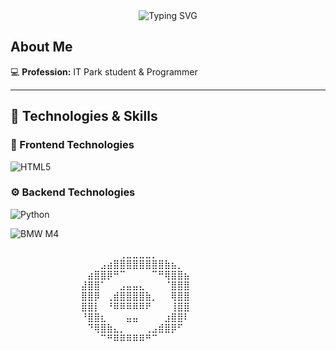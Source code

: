 <!-- Profile Banner -->
<div align="center">
  <img src="https://readme-typing-svg.demolab.com?font=Fira+Code&size=26&pause=1000&color=00C4FF&center=true&vCenter=true&width=600&lines=Hello!+I'm+Sarvar!;Im+IT+student+%26+programmer" alt="Typing SVG" />
</div>

##  About Me

💻 **Profession:** IT Park student & Programmer  

---

## 🚀 Technologies & Skills

### 🎨 Frontend Technologies
![HTML5](https://img.shields.io/badge/HTML5-E34F26?style=for-the-badge&logo=html5&logoColor=white)

### ⚙️ Backend Technologies
![Python](https://img.shields.io/badge/Python-3776AB?style=for-the-badge&logo=python&logoColor=white)

![BMW M4](./images/bmw-m4.jpg)

⠀⠀⠀⠀⠀⠀⠀⠀⠀⠀⠀⠀⠀⠀⠀⠀⠀⢀⣀⣀⣀⣀⡀⠀⠀⠀⠀⠀⠀⠀⠀
        ⠀⠀⠀⠀⠀⠀⠀⠀⠀⠀⠀⠀⠀⠀⣠⣴⣿⣿⣿⣿⣿⣿⣿⣿⣷⣦⡀⠀⠀⠀⠀
        ⠀⠀⠀⠀⠀⠀⠀⠀⠀⠀⠀⠀⣴⣿⣿⡿⠛⠉⠀⠀⠀⠀⠉⠛⢿⣿⣿⣦⠀⠀⠀
        ⠀⠀⠀⠀⠀⠀⠀⠀⠀⠀⠀⣼⣿⣿⠁⠀⠀⣠⣤⣤⣄⠀⠀⠀⠈⣿⣿⣿⠀⠀⠀
        ⠀⠀⠀⠀⠀⠀⠀⠀⠀⠀⠀⣿⣿⡿⠀⢀⣾⣿⣿⣿⣿⣷⡀⠀⠀⢿⣿⣿⠀⠀⠀
        ⠀⠀⠀⠀⠀⠀⠀⠀⠀⠀⠀⣿⣿⡇⠀⠘⠿⠿⠿⠿⠿⠟⠀⠀⠀⢸⣿⣿⠀⠀⠀
        ⠀⠀⠀⠀⠀⠀⠀⠀⠀⠀⠀⠘⣿⣿⣆⠀⠀⠀⣤⣤⠀⠀⠀⠀⣰⣿⣿⠇⠀⠀⠀
        ⠀⠀⠀⠀⠀⠀⠀⠀⠀⠀⠀⠀⠙⢿⣿⣷⣄⡀⠀⠀⠀⢀⣠⣾⣿⡿⠋⠀⠀⠀⠀
        ⠀⠀⠀⠀⠀⠀⠀⠀⠀⠀⠀⠀⠀⠀⠉⠛⠿⠿⠿⠿⠿⠛⠉⠀⠀⠀⠀⠀⠀⠀⠀
```
